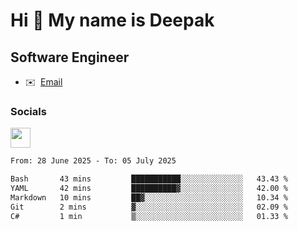 Hi 👋 My name is Deepak
=======================

Software Engineer
-----------------
* ✉️  [Email](mailto:kumar.neu19@gmail.com)


### Socials

<p align="left"><a href="https://www.linkedin.com/in/deepak94kumar" target="_blank" rel="noreferrer"><img src="https://raw.githubusercontent.com/danielcranney/readme-generator/main/public/icons/socials/linkedin.svg" width="32" height="32" /></a></p>

<!--START_SECTION:waka-->

```txt
From: 28 June 2025 - To: 05 July 2025

Bash       43 mins         ███████████░░░░░░░░░░░░░░   43.43 %
YAML       42 mins         ██████████▓░░░░░░░░░░░░░░   42.00 %
Markdown   10 mins         ██▓░░░░░░░░░░░░░░░░░░░░░░   10.34 %
Git        2 mins          ▓░░░░░░░░░░░░░░░░░░░░░░░░   02.09 %
C#         1 min           ▒░░░░░░░░░░░░░░░░░░░░░░░░   01.33 %
```

<!--END_SECTION:waka-->
